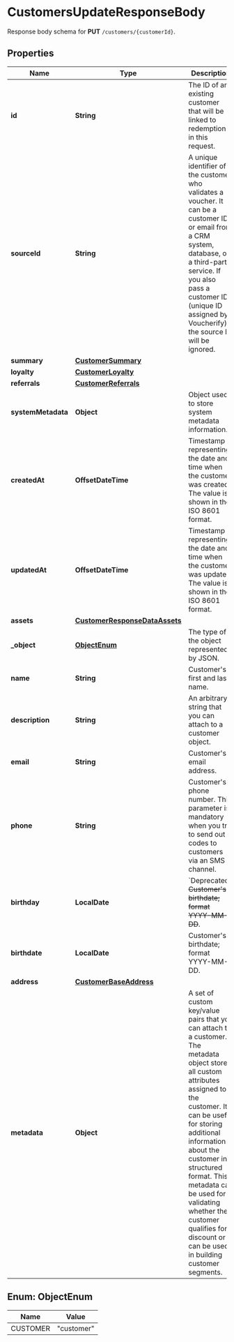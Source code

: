 

# CustomersUpdateResponseBody

Response body schema for **PUT** `/customers/{customerId}`.

## Properties

| Name | Type | Description | Notes |
|------------ | ------------- | ------------- | -------------|
|**id** | **String** | The ID of an existing customer that will be linked to redemption in this request. |  [optional] |
|**sourceId** | **String** | A unique identifier of the customer who validates a voucher. It can be a customer ID or email from a CRM system, database, or a third-party service. If you also pass a customer ID (unique ID assigned by Voucherify), the source ID will be ignored. |  [optional] |
|**summary** | [**CustomerSummary**](CustomerSummary.md) |  |  [optional] |
|**loyalty** | [**CustomerLoyalty**](CustomerLoyalty.md) |  |  [optional] |
|**referrals** | [**CustomerReferrals**](CustomerReferrals.md) |  |  [optional] |
|**systemMetadata** | **Object** | Object used to store system metadata information. |  [optional] |
|**createdAt** | **OffsetDateTime** | Timestamp representing the date and time when the customer was created. The value is shown in the ISO 8601 format. |  [optional] |
|**updatedAt** | **OffsetDateTime** | Timestamp representing the date and time when the customer was updated. The value is shown in the ISO 8601 format. |  [optional] |
|**assets** | [**CustomerResponseDataAssets**](CustomerResponseDataAssets.md) |  |  [optional] |
|**_object** | [**ObjectEnum**](#ObjectEnum) | The type of the object represented by JSON. |  |
|**name** | **String** | Customer&#39;s first and last name. |  [optional] |
|**description** | **String** | An arbitrary string that you can attach to a customer object. |  [optional] |
|**email** | **String** | Customer&#39;s email address. |  [optional] |
|**phone** | **String** | Customer&#39;s phone number. This parameter is mandatory when you try to send out codes to customers via an SMS channel. |  [optional] |
|**birthday** | **LocalDate** | &#x60;Deprecated&#x60;. ~~Customer&#39;s birthdate; format YYYY-MM-DD~~. |  [optional] |
|**birthdate** | **LocalDate** | Customer&#39;s birthdate; format YYYY-MM-DD. |  [optional] |
|**address** | [**CustomerBaseAddress**](CustomerBaseAddress.md) |  |  [optional] |
|**metadata** | **Object** | A set of custom key/value pairs that you can attach to a customer. The metadata object stores all custom attributes assigned to the customer. It can be useful for storing additional information about the customer in a structured format. This metadata can be used for validating whether the customer qualifies for a discount or it can be used in building customer segments. |  [optional] |



## Enum: ObjectEnum

| Name | Value |
|---- | -----|
| CUSTOMER | &quot;customer&quot; |



